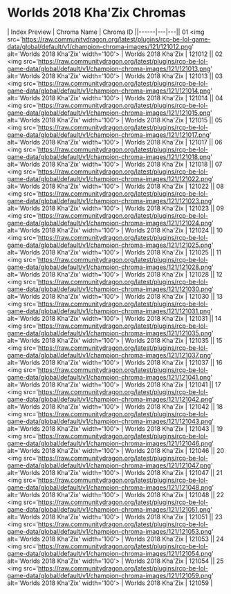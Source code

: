 # Worlds 2018 Kha'Zix Chromas

| Index  Preview | Chroma Name | Chroma ID ||------|---|---|| 01  <img src='https://raw.communitydragon.org/latest/plugins/rcp-be-lol-game-data/global/default/v1/champion-chroma-images/121/121012.png' alt='Worlds 2018 Kha'Zix' width='100'> | Worlds 2018 Kha'Zix | 121012 || 02  <img src='https://raw.communitydragon.org/latest/plugins/rcp-be-lol-game-data/global/default/v1/champion-chroma-images/121/121013.png' alt='Worlds 2018 Kha'Zix' width='100'> | Worlds 2018 Kha'Zix | 121013 || 03  <img src='https://raw.communitydragon.org/latest/plugins/rcp-be-lol-game-data/global/default/v1/champion-chroma-images/121/121014.png' alt='Worlds 2018 Kha'Zix' width='100'> | Worlds 2018 Kha'Zix | 121014 || 04  <img src='https://raw.communitydragon.org/latest/plugins/rcp-be-lol-game-data/global/default/v1/champion-chroma-images/121/121015.png' alt='Worlds 2018 Kha'Zix' width='100'> | Worlds 2018 Kha'Zix | 121015 || 05  <img src='https://raw.communitydragon.org/latest/plugins/rcp-be-lol-game-data/global/default/v1/champion-chroma-images/121/121017.png' alt='Worlds 2018 Kha'Zix' width='100'> | Worlds 2018 Kha'Zix | 121017 || 06  <img src='https://raw.communitydragon.org/latest/plugins/rcp-be-lol-game-data/global/default/v1/champion-chroma-images/121/121018.png' alt='Worlds 2018 Kha'Zix' width='100'> | Worlds 2018 Kha'Zix | 121018 || 07  <img src='https://raw.communitydragon.org/latest/plugins/rcp-be-lol-game-data/global/default/v1/champion-chroma-images/121/121022.png' alt='Worlds 2018 Kha'Zix' width='100'> | Worlds 2018 Kha'Zix | 121022 || 08  <img src='https://raw.communitydragon.org/latest/plugins/rcp-be-lol-game-data/global/default/v1/champion-chroma-images/121/121023.png' alt='Worlds 2018 Kha'Zix' width='100'> | Worlds 2018 Kha'Zix | 121023 || 09  <img src='https://raw.communitydragon.org/latest/plugins/rcp-be-lol-game-data/global/default/v1/champion-chroma-images/121/121024.png' alt='Worlds 2018 Kha'Zix' width='100'> | Worlds 2018 Kha'Zix | 121024 || 10  <img src='https://raw.communitydragon.org/latest/plugins/rcp-be-lol-game-data/global/default/v1/champion-chroma-images/121/121025.png' alt='Worlds 2018 Kha'Zix' width='100'> | Worlds 2018 Kha'Zix | 121025 || 11  <img src='https://raw.communitydragon.org/latest/plugins/rcp-be-lol-game-data/global/default/v1/champion-chroma-images/121/121028.png' alt='Worlds 2018 Kha'Zix' width='100'> | Worlds 2018 Kha'Zix | 121028 || 12  <img src='https://raw.communitydragon.org/latest/plugins/rcp-be-lol-game-data/global/default/v1/champion-chroma-images/121/121030.png' alt='Worlds 2018 Kha'Zix' width='100'> | Worlds 2018 Kha'Zix | 121030 || 13  <img src='https://raw.communitydragon.org/latest/plugins/rcp-be-lol-game-data/global/default/v1/champion-chroma-images/121/121031.png' alt='Worlds 2018 Kha'Zix' width='100'> | Worlds 2018 Kha'Zix | 121031 || 14  <img src='https://raw.communitydragon.org/latest/plugins/rcp-be-lol-game-data/global/default/v1/champion-chroma-images/121/121035.png' alt='Worlds 2018 Kha'Zix' width='100'> | Worlds 2018 Kha'Zix | 121035 || 15  <img src='https://raw.communitydragon.org/latest/plugins/rcp-be-lol-game-data/global/default/v1/champion-chroma-images/121/121037.png' alt='Worlds 2018 Kha'Zix' width='100'> | Worlds 2018 Kha'Zix | 121037 || 16  <img src='https://raw.communitydragon.org/latest/plugins/rcp-be-lol-game-data/global/default/v1/champion-chroma-images/121/121041.png' alt='Worlds 2018 Kha'Zix' width='100'> | Worlds 2018 Kha'Zix | 121041 || 17  <img src='https://raw.communitydragon.org/latest/plugins/rcp-be-lol-game-data/global/default/v1/champion-chroma-images/121/121042.png' alt='Worlds 2018 Kha'Zix' width='100'> | Worlds 2018 Kha'Zix | 121042 || 18  <img src='https://raw.communitydragon.org/latest/plugins/rcp-be-lol-game-data/global/default/v1/champion-chroma-images/121/121043.png' alt='Worlds 2018 Kha'Zix' width='100'> | Worlds 2018 Kha'Zix | 121043 || 19  <img src='https://raw.communitydragon.org/latest/plugins/rcp-be-lol-game-data/global/default/v1/champion-chroma-images/121/121046.png' alt='Worlds 2018 Kha'Zix' width='100'> | Worlds 2018 Kha'Zix | 121046 || 20  <img src='https://raw.communitydragon.org/latest/plugins/rcp-be-lol-game-data/global/default/v1/champion-chroma-images/121/121047.png' alt='Worlds 2018 Kha'Zix' width='100'> | Worlds 2018 Kha'Zix | 121047 || 21  <img src='https://raw.communitydragon.org/latest/plugins/rcp-be-lol-game-data/global/default/v1/champion-chroma-images/121/121048.png' alt='Worlds 2018 Kha'Zix' width='100'> | Worlds 2018 Kha'Zix | 121048 || 22  <img src='https://raw.communitydragon.org/latest/plugins/rcp-be-lol-game-data/global/default/v1/champion-chroma-images/121/121051.png' alt='Worlds 2018 Kha'Zix' width='100'> | Worlds 2018 Kha'Zix | 121051 || 23  <img src='https://raw.communitydragon.org/latest/plugins/rcp-be-lol-game-data/global/default/v1/champion-chroma-images/121/121053.png' alt='Worlds 2018 Kha'Zix' width='100'> | Worlds 2018 Kha'Zix | 121053 || 24  <img src='https://raw.communitydragon.org/latest/plugins/rcp-be-lol-game-data/global/default/v1/champion-chroma-images/121/121054.png' alt='Worlds 2018 Kha'Zix' width='100'> | Worlds 2018 Kha'Zix | 121054 || 25  <img src='https://raw.communitydragon.org/latest/plugins/rcp-be-lol-game-data/global/default/v1/champion-chroma-images/121/121059.png' alt='Worlds 2018 Kha'Zix' width='100'> | Worlds 2018 Kha'Zix | 121059 |